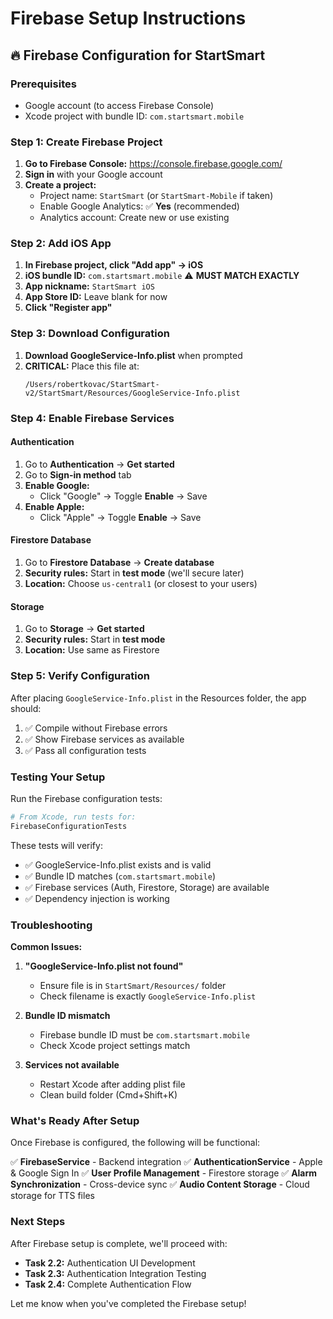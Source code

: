 # Firebase Setup Instructions

## 🔥 Firebase Configuration for StartSmart

### Prerequisites
- Google account (to access Firebase Console)
- Xcode project with bundle ID: `com.startsmart.mobile`

### Step 1: Create Firebase Project

1. **Go to Firebase Console:** https://console.firebase.google.com/
2. **Sign in** with your Google account
3. **Create a project:**
   - Project name: `StartSmart` (or `StartSmart-Mobile` if taken)
   - Enable Google Analytics: ✅ **Yes** (recommended)
   - Analytics account: Create new or use existing

### Step 2: Add iOS App

1. **In Firebase project, click "Add app" → iOS**
2. **iOS bundle ID:** `com.startsmart.mobile` ⚠️ **MUST MATCH EXACTLY**
3. **App nickname:** `StartSmart iOS`
4. **App Store ID:** Leave blank for now
5. **Click "Register app"**

### Step 3: Download Configuration

1. **Download GoogleService-Info.plist** when prompted
2. **CRITICAL:** Place this file at:
   ```
   /Users/robertkovac/StartSmart-v2/StartSmart/Resources/GoogleService-Info.plist
   ```

### Step 4: Enable Firebase Services

#### Authentication
1. Go to **Authentication** → **Get started**
2. Go to **Sign-in method** tab
3. **Enable Google:**
   - Click "Google" → Toggle **Enable** → Save
4. **Enable Apple:**
   - Click "Apple" → Toggle **Enable** → Save

#### Firestore Database
1. Go to **Firestore Database** → **Create database**
2. **Security rules:** Start in **test mode** (we'll secure later)
3. **Location:** Choose `us-central1` (or closest to your users)

#### Storage
1. Go to **Storage** → **Get started**
2. **Security rules:** Start in **test mode**
3. **Location:** Use same as Firestore

### Step 5: Verify Configuration

After placing `GoogleService-Info.plist` in the Resources folder, the app should:

1. ✅ Compile without Firebase errors
2. ✅ Show Firebase services as available
3. ✅ Pass all configuration tests

### Testing Your Setup

Run the Firebase configuration tests:
```bash
# From Xcode, run tests for:
FirebaseConfigurationTests
```

These tests will verify:
- ✅ GoogleService-Info.plist exists and is valid
- ✅ Bundle ID matches (`com.startsmart.mobile`)
- ✅ Firebase services (Auth, Firestore, Storage) are available
- ✅ Dependency injection is working

### Troubleshooting

**Common Issues:**

1. **"GoogleService-Info.plist not found"**
   - Ensure file is in `StartSmart/Resources/` folder
   - Check filename is exactly `GoogleService-Info.plist`

2. **Bundle ID mismatch**
   - Firebase bundle ID must be `com.startsmart.mobile`
   - Check Xcode project settings match

3. **Services not available**
   - Restart Xcode after adding plist file
   - Clean build folder (Cmd+Shift+K)

### What's Ready After Setup

Once Firebase is configured, the following will be functional:

✅ **FirebaseService** - Backend integration
✅ **AuthenticationService** - Apple & Google Sign In
✅ **User Profile Management** - Firestore storage
✅ **Alarm Synchronization** - Cross-device sync
✅ **Audio Content Storage** - Cloud storage for TTS files

### Next Steps

After Firebase setup is complete, we'll proceed with:
- **Task 2.2:** Authentication UI Development
- **Task 2.3:** Authentication Integration Testing
- **Task 2.4:** Complete Authentication Flow

Let me know when you've completed the Firebase setup!
